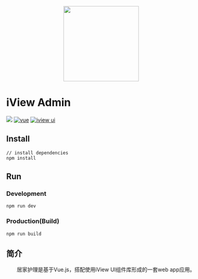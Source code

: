 <p align="center">
    <a href="#">
        <img width="200" src="https://github.com/zhuhuanchang/homeCare/blob/master/patient/src/assets/images/ic_launcher.png">
    </a>
</p>

# iView Admin
[![](https://img.shields.io/travis/iview/iview-admin.svg?style=flat-square)](https://travis-ci.org/iview/iview-admin)
[![vue](https://img.shields.io/badge/vue-2.5.13-brightgreen.svg?style=flat-square)](https://github.com/vuejs/vue)
[![iview ui](https://img.shields.io/badge/iview-2.8.0-brightgreen.svg?style=flat-square)](https://github.com/iview/iview)


<!-- [在线访问](https://iview.github.io/iview-admin) -->


## Install
```bush
// install dependencies
npm install
```
## Run
### Development
```bush
npm run dev
```
### Production(Build)
```bush
npm run build
```

## 简介
&emsp;&emsp;居家护理是基于Vue.js，搭配使用iView UI组件库形成的一套web app应用。

